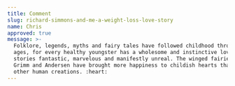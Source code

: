 ```yaml
---
title: Comment
slug: richard-simmons-and-me-a-weight-loss-love-story
name: Chris
approved: true
message: >-
  Folklore, legends, myths and fairy tales have followed childhood through the
  ages, for every healthy youngster has a wholesome and instinctive love for
  stories fantastic, marvelous and manifestly unreal. The winged fairies of
  Grimm and Andersen have brought more happiness to childish hearts than all
  other human creations. :heart:
---
```


